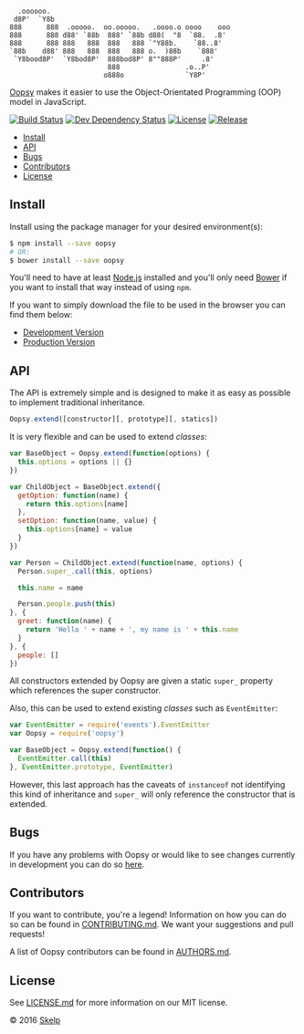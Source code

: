       .oooooo.
     d8P'  `Y8b
    888      888  .ooooo.  oo.ooooo.   .oooo.o oooo    ooo
    888      888 d88' `88b  888' `88b d88(  "8  `88.  .8'
    888      888 888   888  888   888 `"Y88b.    `88..8'
    `88b    d88' 888   888  888   888 o.  )88b    `888'
     `Y8bood8P'  `Y8bod8P'  888bod8P' 8""888P'     .8'
                            888                .o..P'
                           o888o               `Y8P'

[Oopsy](https://github.com/Skelp/oopsy) makes it easier to use the Object-Orientated Programming (OOP) model in
JavaScript.

[![Build Status](https://img.shields.io/travis/Skelp/oopsy/develop.svg?style=flat-square)](https://travis-ci.org/Skelp/oopsy)
[![Dev Dependency Status](https://img.shields.io/david/dev/Skelp/oopsy.svg?style=flat-square)](https://david-dm.org/Skelp/oopsy#info=devDependencies)
[![License](https://img.shields.io/npm/l/oopsy.svg?style=flat-square)](https://github.com/Skelp/oopsy/blob/master/LICENSE.md)
[![Release](https://img.shields.io/npm/v/oopsy.svg?style=flat-square)](https://www.npmjs.com/package/oopsy)

* [Install](#install)
* [API](#api)
* [Bugs](#bugs)
* [Contributors](#contributors)
* [License](#license)

## Install

Install using the package manager for your desired environment(s):

``` bash
$ npm install --save oopsy
# OR:
$ bower install --save oopsy
```

You'll need to have at least [Node.js](https://nodejs.org) installed and you'll only need [Bower](https://bower.io) if
you want to install that way instead of using `npm`.

If you want to simply download the file to be used in the browser you can find them below:

* [Development Version](https://github.com/Skelp/oopsy/blob/master/dist/oopsy.js)
* [Production Version](https://github.com/Skelp/oopsy/blob/master/dist/oopsy.min.js)

## API

The API is extremely simple and is designed to make it as easy as possible to implement traditional inheritance.

``` javascript
Oopsy.extend([constructor][, prototype][, statics])
```

It is very flexible and can be used to extend *classes*:

``` javascript
var BaseObject = Oopsy.extend(function(options) {
  this.options = options || {}
})

var ChildObject = BaseObject.extend({
  getOption: function(name) {
    return this.options[name]
  },
  setOption: function(name, value) {
    this.options[name] = value
  }
})

var Person = ChildObject.extend(function(name, options) {
  Person.super_.call(this, options)

  this.name = name

  Person.people.push(this)
}, {
  greet: function(name) {
    return 'Hello ' + name + ', my name is ' + this.name
  }
}, {
  people: []
})
```

All constructors extended by Oopsy are given a static `super_` property which references the super constructor. 

Also, this can be used to extend existing *classes* such as `EventEmitter`:

``` javascript
var EventEmitter = require('events').EventEmitter
var Oopsy = require('oopsy')

var BaseObject = Oopsy.extend(function() {
  EventEmitter.call(this)
}, EventEmitter.prototype, EventEmitter)
```

However, this last approach has the caveats of `instanceof` not identifying this kind of inheritance and `super_` will
only reference the constructor that is extended.

## Bugs

If you have any problems with Oopsy or would like to see changes currently in development you can do so
[here](https://github.com/Skelp/oopsy/issues).

## Contributors

If you want to contribute, you're a legend! Information on how you can do so can be found in
[CONTRIBUTING.md](https://github.com/Skelp/oopsy/blob/master/CONTRIBUTING.md). We want your suggestions and pull
requests!

A list of Oopsy contributors can be found in [AUTHORS.md](https://github.com/Skelp/oopsy/blob/master/AUTHORS.md).

## License

See [LICENSE.md](https://github.com/Skelp/oopsy/raw/master/LICENSE.md) for more information on our MIT license.

© 2016 [Skelp](https://skelp.io)
<img align="right" width="16" height="16" src="https://cdn.rawgit.com/Skelp/skelp-branding/master/assets/logo/base/skelp-logo-16x16.png">
